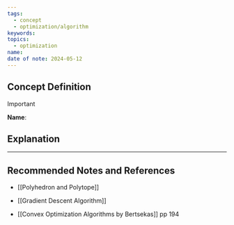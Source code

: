 ```yaml
---
tags:
  - concept
  - optimization/algorithm
keywords: 
topics:
  - optimization
name: 
date of note: 2024-05-12
---
```


## Concept Definition

>[!important]
>**Name**: 



## Explanation





-----------
##  Recommended Notes and References

- [[Polyhedron and Polytope]]
- [[Gradient Descent Algorithm]]


- [[Convex Optimization Algorithms by Bertsekas]] pp 194